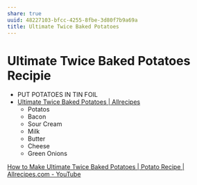 ```yaml
---
share: true
uuid: 48227103-bfcc-4255-8fbe-3d80f7b9a69a
title: Ultimate Twice Baked Potatoes
---
```

# Ultimate Twice Baked Potatoes Recipie
*   PUT POTATOES IN TIN FOIL
*   [Ultimate Twice Baked Potatoes | Allrecipes](https://www.allrecipes.com/recipe/24332/ultimate-twice-baked-potatoes/?internalSource=hub%20recipe&referringContentType=Search)
    *   Potatos
    *   Bacon
    *   Sour Cream
    *   Milk
    *   Butter
    *   Cheese
    *   Green Onions

[How to Make Ultimate Twice Baked Potatoes | Potato Recipe | Allrecipes.com - YouTube](https://www.youtube.com/watch?v=N4XLF62YQt4)